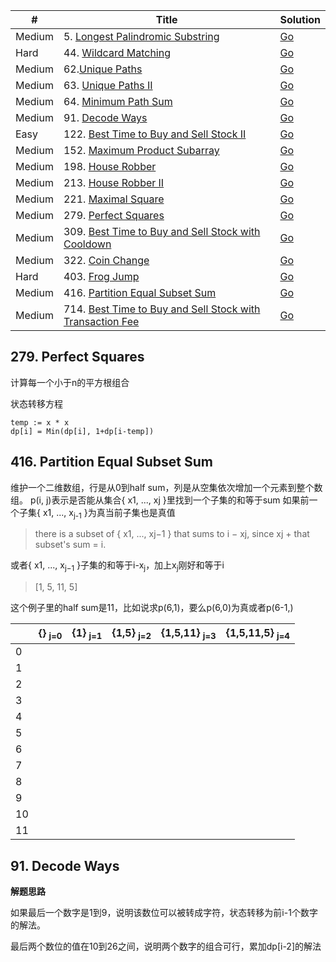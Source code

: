| #        | Title                                                    | Solution                                    |
| -------- | -------------------------------------------------------- | ------------------------------------------- |
| Medium   | 5. [Longest Palindromic Substring](https://leetcode.com/problems/longest-palindromic-substring/)       |   [Go](5.longest-palindromic-substring.go)       |
| Hard     | 44. [Wildcard Matching](https://leetcode.com/problems/wildcard-matching/)                              |   [Go](44.wildcard-matching.go)                  |
| Medium   | 62.[Unique Paths](https://leetcode.com/problems/unique-paths/)                                         |   [Go](unique_paths.go)                     |
| Medium   | 63. [Unique Paths II](https://leetcode.com/problems/unique-paths-ii/)                                  |   [Go](63.unique-paths-ii.go)                |
| Medium   | 64. [Minimum Path Sum](https://leetcode.com/problems/minimum-path-sum/)                                |   [Go](64.minimum-path-sum.go)               |
| Medium   | 91. [Decode Ways](https://leetcode.com/problems/decode-ways/)                                                |   [Go](91.decode-ways.go)                         |
| Easy     | 122. [Best Time to Buy and Sell Stock II](https://leetcode.com/problems/best-time-to-buy-and-sell-stock-ii/) |   [Go](122.best-time-to-buy-and-sell-stock-ii.go) |
| Medium   | 152. [Maximum Product Subarray](https://leetcode.com/problems/maximum-product-subarray/)                     |   [Go](152.maximum-product-subarray.go)       |
| Medium   | 198. [House Robber](https://leetcode.com/problems/house-robber/)                                             |   [Go](198.house-robber.go)                   |
| Medium   | 213. [House Robber II](https://leetcode.com/problems/house-robber-ii/)                                       |   [Go](213.house-robber-ii.go)                |
| Medium   | 221. [Maximal Square](https://leetcode.com/problems/maximal-square/)                                         |   [Go](maximal_square.go)                     |
| Medium   | 279. [Perfect Squares](https://leetcode.com/problems/perfect-squares/)                                       |   [Go](perfect_squares.go)                    |
| Medium   | 309. [Best Time to Buy and Sell Stock with Cooldown](https://leetcode.com/problems/best-time-to-buy-and-sell-stock-with-cooldown/)                   |   [Go](309.best-time-to-buy-and-sell-stock-with-cooldown.go)  |
| Medium   | 322. [Coin Change](https://leetcode.com/problems/coin-change/)                                               |   [Go](322.coin-change.go)                    |
| Hard     | 403. [Frog Jump](https://leetcode.com/problems/frog-jump/)   |   [Go](frog_jump.go)                          |
| Medium   | 416. [Partition Equal Subset Sum](https://leetcode.com/problems/partition-equal-subset-sum/)                 |   [Go](partition_equal_subset_sum.go)         |
| Medium   | 714. [Best Time to Buy and Sell Stock with Transaction Fee](https://leetcode.com/problems/best-time-to-buy-and-sell-stock-with-transaction-fee/)     |   [Go](714.best-time-to-buy-and-sell-stock-with-transaction-fee.go) |


## 279. Perfect Squares
计算每一个小于n的平方根组合

状态转移方程

    temp := x * x
    dp[i] = Min(dp[i], 1+dp[i-temp])

## 416. Partition Equal Subset Sum
维护一个二维数组，行是从0到half sum，列是从空集依次增加一个元素到整个数组。
p(i, j)表示是否能从集合{ x1, ..., xj }里找到一个子集的和等于sum
如果前一个子集{ x1, ..., x<sub>j-1</sub> }为真当前子集也是真值

> there is a subset of { x1, ..., xj−1 } that sums to i − xj, since xj + that subset's sum = i.

或者{ x1, ..., x<sub>j−1</sub> }子集的和等于i-x<sub>j</sub>，加上x<sub>j</sub>刚好和等于i
> [1, 5, 11, 5]

这个例子里的half sum是11，比如说求p(6,1)，要么p(6,0)为真或者p(6-1,)

|     | {} <sub>j=0</sub>  | {1} <sub>j=1</sub> | {1,5} <sub>j=2</sub> | {1,5,11} <sub>j=3</sub> | {1,5,11,5} <sub>j=4</sub> |
| --- | --- | --- | ----- | -------- | ---------- |
| 0   |     |     |       |          |            |
| 1   |     |     |       |          |            |
| 2   |     |     |       |          |            |
| 3   |     |     |       |          |            |
| 4   |     |     |       |          |            |
| 5   |     |     |       |          |            |
| 6   |     |     |       |          |            |
| 7   |     |     |       |          |            |
| 8   |     |     |       |          |            |
| 9   |     |     |       |          |            |
| 10  |     |     |       |          |            |
| 11  |     |     |       |          |            |

## 91. Decode Ways
**解题思路**

如果最后一个数字是1到9，说明该数位可以被转成字符，状态转移为前i-1个数字的解法。

最后两个数位的值在10到26之间，说明两个数字的组合可行，累加dp[i-2]的解法